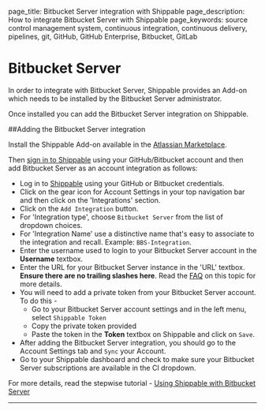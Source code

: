 page_title: Bitbucket Server integration with Shippable
page_description: How to integrate Bitbucket Server with Shippable
page_keywords: source control management system, continuous integration, continuous delivery, pipelines, git, GitHub, GitHub Enterprise, Bitbucket, GitLab

# Bitbucket Server
In order to integrate with Bitbucket Server, Shippable provides an Add-on which needs to be installed by the Bitbucket Server administrator.

Once installed you can add the Bitbucket Server integration on Shippable.

##Adding the Bitbucket Server integration

Install the Shippable Add-on available in the [Atlassian Marketplace](https://marketplace.atlassian.com/plugins/shippable/cloud/overview).

Then [sign in to Shippable](https://app.shippable.com) using your GitHub/Bitbucket account and then add Bitbucket Server as an account integration as follows:

- Log in to [Shippable](https://app.shippable.com) using your GitHub or Bitbucket credentials.
- Click on the gear icon for Account Settings in your top navigation bar and then click on the 'Integrations' section.
- Click on the `Add Integration` button.
- For 'Integration type', choose `Bitbucket Server` from the list of dropdown choices.
- For 'Integration Name' use a distinctive name that's easy to associate to the integration and recall. Example: `BBS-Integration`.
- Enter the username used to login to your Bitbucket Server account in the **Username** textbox.
- Enter the URL for your Bitbucket Server instance in the 'URL' textbox. **Ensure there are no trailing slashes here**. Read the [FAQ](/faq/#i-cannot-start-a-manual-build-for-my-bitbucket-project-why-is-it-not-working) on this topic for more details.
- You will need to add a private token from your Bitbucket Server account. To do this -
    - Go to your Bitbucket Server account settings and in the left menu, select
    `Shippable Token`
    - Copy the private token provided
    - Paste the token in the **Token** textbox on Shippable and click on `Save`.
- After adding the Bitbucket Server integration, you should go to the Account Settings tab and `Sync` your Account.
- Go to your Shippable dashboard and check to make sure your Bitbucket Server subscriptions are available in the CI dropdown.

For more details, read the stepwise tutorial - [Using Shippable with Bitbucket Server](/tutorials/ci/integrations/scm/usingBitbucketServer)

---
